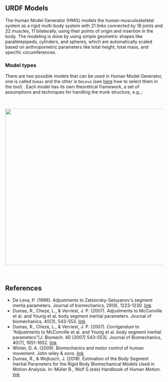 ## URDF Models

The Human Model Generator (HMG) models the human musculoskeletal system as a rigid multi-body system with 21 links connected by 18 joints and 22 muscles, 11 bilaterally, using their points of origin and insertion in the body. 
The modeling is done by using simple geometric shapes like parallelepipeds, cylinders, and spheres, which are automatically scaled based on anthropometric parameters like total height, total mass, and specific circumferences.

### Model types

There are two possible models that can be used in Human Model Generator, one is called `Dumas` and the other is `DeLeva` (see [here](https://github.com/ami-iit/human-model-generator/blob/ReorganizeCode/code/README.md) how to select them in the tool) . Each model has its own theoretical framework, a set of assumptions and techniques for handling the trunk structure, e.g.,: 

<br>

<p align="center">
<img src=https://github.com/ami-iit/human-model-generator/assets/118193358/c1174edc-1b7e-4388-b50c-b5054f90eb02 width ="850" height="500">
</p>

</br>


 ## References
* De Leva, P. (1996). Adjustments to Zatsiorsky-Seluyanov's segment inertia parameters. Journal of biomechanics, 29(9), 1223-1230. [link](https://doi.org/10.1016/0021-9290(95)00178-6)
* Dumas, R., Cheze, L., & Verriest, J. P. (2007). Adjustments to McConville et al. and Young et al. body segment inertial parameters. Journal of biomechanics, 40(3), 543-553. [link](https://doi.org/10.1016/j.jbiomech.2006.02.013)
* Dumas, R., Cheze, L., & Verriest, J. P. (2007). Corrigendum to “Adjustments to McConville et al. and Young et al. body segment inertial parameters”[J. Biomech. 40 (2007) 543–553]. Journal of Biomechanics, 40(7), 1651-1652. [link](http://bibtexbib.free.fr/bibliographie_net/Dumas_2007_Corrigendum.pdf)
* Winter, D. A. (2009). Biomechanics and motor control of human movement. John wiley & sons. [link](https://books.google.it/books?hl=it&lr=&id=_bFHL08IWfwC&oi=fnd&pg=PR13&dq=Winter,+D.+A.+(2009).+Biomechanics+and+motor+control+of+human+movement.+John+wiley+%26+sons&ots=Jnprer8eP5&sig=wOJ3iIC8niVM8NxsKUsUAbgaTW8&redir_esc=y#v=onepage&q=Winter%2C%20D.%20A.%20(2009).%20Biomechanics%20and%20motor%20control%20of%20human%20movement.%20John%20wiley%20%26%20sons&f=false)
* Dumas, R., & Wojtusch, J. (2018). Estimation of the Body Segment Inertial Parameters for the Rigid Body Biomechanical Models Used in Motion Analysis. In: Müller B., Wolf S.(eds) Handbook of Human Motion. [link](https://hal.science/hal-02266177/)
